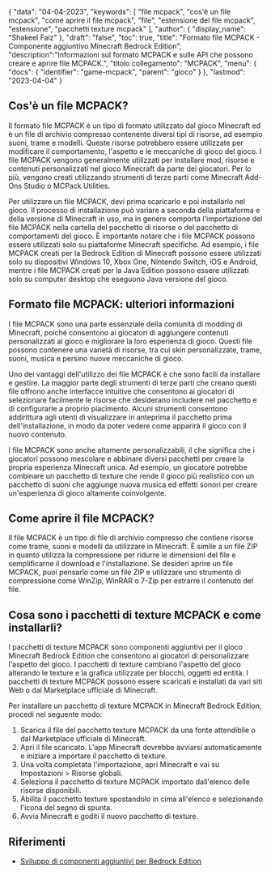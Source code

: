 {
"data": "04-04-2023",
  "keywords": [
"file mcpack",
"cos'è un file mcpack",
"come aprire il file mcpack",
"file",
"estensione del file mcpack",
"estensione",
"pacchetti texture mcpack"
],
  "author": {
"display_name": "Shakeel Faiz"
},
"draft": "false",
"toc": true,
"title": "Formato file MCPACK - Componente aggiuntivo Minecraft Bedrock Edition",
  "description":"Informazioni sul formato MCPACK e sulle API che possono creare e aprire file MCPACK.",
"titolo collegamento": "MCPACK",
  "menu": {
    "docs": {
      "identifier": "game-mcpack",
"parent": "gioco"
}
},
"lastmod": "2023-04-04"
}

## Cos'è un file MCPACK?

Il formato file MCPACK è un tipo di formato utilizzato dal gioco Minecraft ed è un file di archivio compresso contenente diversi tipi di risorse, ad esempio suoni, trame e modelli. Queste risorse potrebbero essere utilizzate per modificare il comportamento, l'aspetto e le meccaniche di gioco del gioco. I file MCPACK vengono generalmente utilizzati per installare mod, risorse e contenuti personalizzati nel gioco Minecraft da parte dei giocatori. Per lo più, vengono creati utilizzando strumenti di terze parti come Minecraft Add-Ons Studio o MCPack Utilities.

Per utilizzare un file MCPACK, devi prima scaricarlo e poi installarlo nel gioco. Il processo di installazione può variare a seconda della piattaforma e della versione di Minecraft in uso, ma in genere comporta l'importazione del file MCPACK nella cartella del pacchetto di risorse o del pacchetto di comportamenti del gioco. È importante notare che i file MCPACK possono essere utilizzati solo su piattaforme Minecraft specifiche. Ad esempio, i file MCPACK creati per la Bedrock Edition di Minecraft possono essere utilizzati solo su dispositivi Windows 10, Xbox One, Nintendo Switch, iOS e Android, mentre i file MCPACK creati per la Java Edition possono essere utilizzati solo su computer desktop che eseguono Java versione del gioco.

## Formato file MCPACK: ulteriori informazioni

I file MCPACK sono una parte essenziale della comunità di modding di Minecraft, poiché consentono ai giocatori di aggiungere contenuti personalizzati al gioco e migliorare la loro esperienza di gioco. Questi file possono contenere una varietà di risorse, tra cui skin personalizzate, trame, suoni, musica e persino nuove meccaniche di gioco.

Uno dei vantaggi dell'utilizzo dei file MCPACK è che sono facili da installare e gestire. La maggior parte degli strumenti di terze parti che creano questi file offrono anche interfacce intuitive che consentono ai giocatori di selezionare facilmente le risorse che desiderano includere nel pacchetto e di configurarle a proprio piacimento. Alcuni strumenti consentono addirittura agli utenti di visualizzare in anteprima il pacchetto prima dell'installazione, in modo da poter vedere come apparirà il gioco con il nuovo contenuto.

I file MCPACK sono anche altamente personalizzabili, il che significa che i giocatori possono mescolare e abbinare diversi pacchetti per creare la propria esperienza Minecraft unica. Ad esempio, un giocatore potrebbe combinare un pacchetto di texture che rende il gioco più realistico con un pacchetto di suoni che aggiunge nuova musica ed effetti sonori per creare un'esperienza di gioco altamente coinvolgente.

## Come aprire il file MCPACK?

Il file MCPACK è un tipo di file di archivio compresso che contiene risorse come trame, suoni e modelli da utilizzare in Minecraft. È simile a un file ZIP in quanto utilizza la compressione per ridurre le dimensioni del file e semplificarne il download e l'installazione. Se desideri aprire un file MCPACK, puoi pensarlo come un file ZIP e utilizzare uno strumento di compressione come WinZip, WinRAR o 7-Zip per estrarre il contenuto del file.

## Cosa sono i pacchetti di texture MCPACK e come installarli?

I pacchetti di texture MCPACK sono componenti aggiuntivi per il gioco Minecraft Bedrock Edition che consentono ai giocatori di personalizzare l'aspetto del gioco. I pacchetti di texture cambiano l'aspetto del gioco alterando le texture e la grafica utilizzate per blocchi, oggetti ed entità. I pacchetti di texture MCPACK possono essere scaricati e installati da vari siti Web o dal Marketplace ufficiale di Minecraft.

Per installare un pacchetto di texture MCPACK in Minecraft Bedrock Edition, procedi nel seguente modo:

1. Scarica il file del pacchetto texture MCPACK da una fonte attendibile o dal Marketplace ufficiale di Minecraft.
2. Apri il file scaricato. L'app Minecraft dovrebbe avviarsi automaticamente e iniziare a importare il pacchetto di texture.
3. Una volta completata l'importazione, apri Minecraft e vai su Impostazioni > Risorse globali.
4. Seleziona il pacchetto di texture MCPACK importato dall'elenco delle risorse disponibili.
5. Abilita il pacchetto texture spostandolo in cima all'elenco e selezionando l'icona del segno di spunta.
6. Avvia Minecraft e goditi il nuovo pacchetto di texture.

## Riferimenti

* [Sviluppo di componenti aggiuntivi per Bedrock Edition](https://learn.microsoft.com/en-us/minecraft/creator/documents/gettingstarted)

